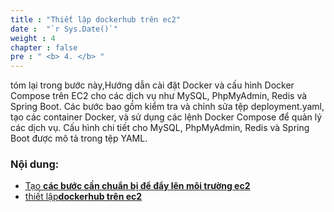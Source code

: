 ```yaml
---
title : "Thiết lập dockerhub trên ec2"
date :  "`r Sys.Date()`" 
weight : 4 
chapter : false
pre : " <b> 4. </b> "
---
```


tóm lại trong bước này,Hướng dẫn cài đặt Docker và cấu hình Docker Compose trên EC2 cho các dịch vụ như MySQL, PhpMyAdmin, Redis và Spring Boot. Các bước bao gồm kiểm tra và chỉnh sửa tệp deployment.yaml, tạo các container Docker, và sử dụng các lệnh Docker Compose để quản lý các dịch vụ. Cấu hình chi tiết cho MySQL, PhpMyAdmin, Redis và Spring Boot được mô tả trong tệp YAML.

### Nội dung:
   - [Tạo **các bước cần chuẩn bị để đẩy lên môi trường ec2**](./4.1-create-kinesis-data/)
   - [thiết lập**dockerhub trên ec2**](./4.2-setup-dockerhub-in-ec2)
